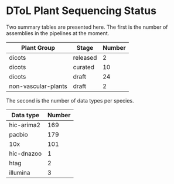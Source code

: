 # DToL Plant Sequencing Status

Two summary tables are presented here. The first is the number of assemblies in the pipelines at the moment.

| Plant Group | Stage | Number |
| --- | --- | --- |
| dicots | released | 2 |
| dicots | curated | 10 |
| dicots | draft | 24 |
| non-vascular-plants | draft | 2 |

The second is the number of data types per species.

| Data type | Number |
| --- | --- |
| hic-arima2 | 169 |
| pacbio | 179 |
| 10x | 101 |
| hic-dnazoo | 1 |
| htag | 2 |
| illumina | 3 |
